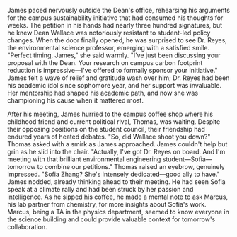 James paced nervously outside the Dean's office, rehearsing his arguments for the campus sustainability initiative that had consumed his thoughts for weeks. The petition in his hands had nearly three hundred signatures, but he knew Dean Wallace was notoriously resistant to student-led policy changes. When the door finally opened, he was surprised to see Dr. Reyes, the environmental science professor, emerging with a satisfied smile. "Perfect timing, James," she said warmly. "I've just been discussing your proposal with the Dean. Your research on campus carbon footprint reduction is impressive—I've offered to formally sponsor your initiative." James felt a wave of relief and gratitude wash over him; Dr. Reyes had been his academic idol since sophomore year, and her support was invaluable. Her mentorship had shaped his academic path, and now she was championing his cause when it mattered most.

After his meeting, James hurried to the campus coffee shop where his childhood friend and current political rival, Thomas, was waiting. Despite their opposing positions on the student council, their friendship had endured years of heated debates. "So, did Wallace shoot you down?" Thomas asked with a smirk as James approached. James couldn't help but grin as he slid into the chair. "Actually, I've got Dr. Reyes on board. And I'm meeting with that brilliant environmental engineering student—Sofia—tomorrow to combine our petitions." Thomas raised an eyebrow, genuinely impressed. "Sofia Zhang? She's intensely dedicated—good ally to have." James nodded, already thinking ahead to their meeting. He had seen Sofia speak at a climate rally and had been struck by her passion and intelligence. As he sipped his coffee, he made a mental note to ask Marcus, his lab partner from chemistry, for more insights about Sofia's work. Marcus, being a TA in the physics department, seemed to know everyone in the science building and could provide valuable context for tomorrow's collaboration.
